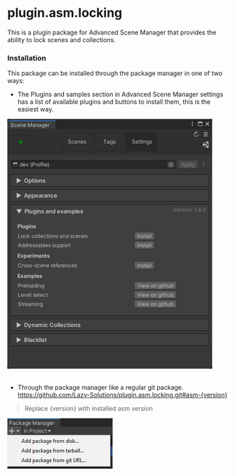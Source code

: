 # plugin.asm.locking
This is a plugin package for Advanced Scene Manager that provides the ability to lock scenes and collections.


### Installation
This package can be installed through the package manager in one of two ways:
* The Plugins and samples section in Advanced Scene Manager settings has a list of available plugins and buttons to install them, this is the easiest way.

![](https://github.com/Lazy-Solutions/AdvancedSceneManager/blob/main/image/plugins-and-samples.PNG?raw=true)
</br></br>

* Through the package manager like a regular git package.\
https://github.com/Lazy-Solutions/plugin.asm.locking.git#asm-{version}

> Replace {version} with installed asm version

![](https://github.com/Lazy-Solutions/AdvancedSceneManager/blob/main/image/git-package-menu.png?raw=true)
